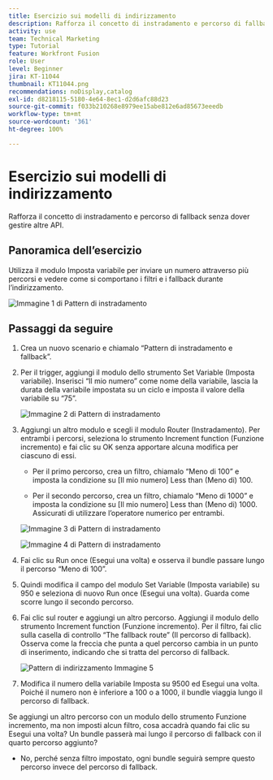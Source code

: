 ```yaml
---
title: Esercizio sui modelli di indirizzamento
description: Rafforza il concetto di instradamento e percorso di fallback senza dover gestire altre API.
activity: use
team: Technical Marketing
type: Tutorial
feature: Workfront Fusion
role: User
level: Beginner
jira: KT-11044
thumbnail: KT11044.png
recommendations: noDisplay,catalog
exl-id: d8218115-5180-4e64-8ec1-d2d6afc88d23
source-git-commit: f033b210268e8979ee15abe812e6ad85673eeedb
workflow-type: tm+mt
source-wordcount: '361'
ht-degree: 100%

---
```


# Esercizio sui modelli di indirizzamento

Rafforza il concetto di instradamento e percorso di fallback senza dover gestire altre API.

## Panoramica dell’esercizio

Utilizza il modulo Imposta variabile per inviare un numero attraverso più percorsi e vedere come si comportano i filtri e i fallback durante l’indirizzamento.

![Immagine 1 di Pattern di instradamento](../12-exercises/assets/routing-patterns-walkthrough-1.png)

## Passaggi da seguire

1. Crea un nuovo scenario e chiamalo “Pattern di instradamento e fallback”.
1. Per il trigger, aggiungi il modulo dello strumento Set Variable (Imposta variabile). Inserisci “Il mio numero” come nome della variabile, lascia la durata della variabile impostata su un ciclo e imposta il valore della variabile su “75”.

   ![Immagine 2 di Pattern di instradamento](../12-exercises/assets/routing-patterns-walkthrough-2.png)

1. Aggiungi un altro modulo e scegli il modulo Router (Instradamento). Per entrambi i percorsi, seleziona lo strumento Increment function (Funzione incremento) e fai clic su OK senza apportare alcuna modifica per ciascuno di essi.

   + Per il primo percorso, crea un filtro, chiamalo “Meno di 100” e imposta la condizione su [Il mio numero] Less than (Meno di) 100.

   + Per il secondo percorso, crea un filtro, chiamalo “Meno di 1000” e imposta la condizione su [Il mio numero] Less than (Meno di) 1000. Assicurati di utilizzare l’operatore numerico per entrambi.

   ![Immagine 3 di Pattern di instradamento](../12-exercises/assets/routing-patterns-walkthrough-3.png)

   ![Immagine 4 di Pattern di instradamento](../12-exercises/assets/routing-patterns-walkthrough-4.png)

1. Fai clic su Run once (Esegui una volta) e osserva il bundle passare lungo il percorso “Meno di 100”.
1. Quindi modifica il campo del modulo Set Variable (Imposta variabile) su 950 e seleziona di nuovo Run once (Esegui una volta). Guarda come scorre lungo il secondo percorso.
1. Fai clic sul router e aggiungi un altro percorso. Aggiungi il modulo dello strumento Increment function (Funzione incremento). Per il filtro, fai clic sulla casella di controllo “The fallback route” (Il percorso di fallback). Osserva come la freccia che punta a quel percorso cambia in un punto di inserimento, indicando che si tratta del percorso di fallback.

   ![Pattern di indirizzamento Immagine 5](../12-exercises/assets/routing-patterns-walkthrough-5.png)

1. Modifica il numero della variabile Imposta su 9500 ed Esegui una volta. Poiché il numero non è inferiore a 100 o a 1000, il bundle viaggia lungo il percorso di fallback.

Se aggiungi un altro percorso con un modulo dello strumento Funzione incremento, ma non imposti alcun filtro, cosa accadrà quando fai clic su Esegui una volta? Un bundle passerà mai lungo il percorso di fallback con il quarto percorso aggiunto?

+ No, perché senza filtro impostato, ogni bundle seguirà sempre questo percorso invece del percorso di fallback.
